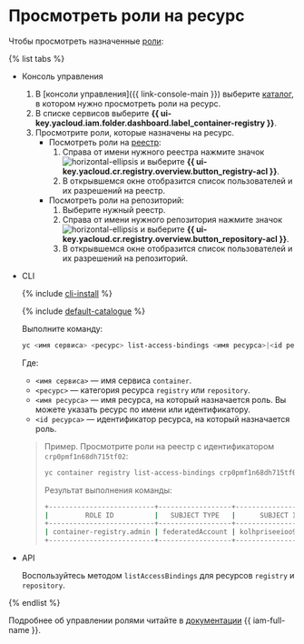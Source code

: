 # Просмотреть роли на ресурс

Чтобы просмотреть назначенные [роли](../../../iam/concepts/access-control/roles.md):

{% list tabs %}

- Консоль управления

  1. В [консоли управления]({{ link-console-main }}) выберите [каталог](../../../resource-manager/concepts/resources-hierarchy.md#folder), в котором нужно просмотреть роли на ресурс.
  1. В списке сервисов выберите **{{ ui-key.yacloud.iam.folder.dashboard.label_container-registry }}**.
  1. Просмотрите роли, которые назначены на ресурс.
     * Посмотреть роли на [реестр](../../concepts/registry.md):
       1. Справа от имени нужного реестра нажмите значок ![horizontal-ellipsis](../../../_assets/horizontal-ellipsis.svg) и выберите **{{ ui-key.yacloud.cr.registry.overview.button_registry-acl }}**.
       1. В открывшемся окне отобразится список пользователей и их разрешений на реестр.
     * Посмотреть роли на репозиторий:
       1. Выберите нужный реестр.
       1. Справа от имени нужного репозитория нажмите значок ![horizontal-ellipsis](../../../_assets/horizontal-ellipsis.svg) и выберите **{{ ui-key.yacloud.cr.registry.overview.button_repository-acl }}**.
       1. В открывшемся окне отобразится список пользователей и их разрешений на репозиторий.

- CLI

  {% include [cli-install](../../../_includes/cli-install.md) %}

  {% include [default-catalogue](../../../_includes/default-catalogue.md) %}

  Выполните команду:

  ```bash
  yc <имя сервиса> <ресурс> list-access-bindings <имя ресурса>|<id ресурса>
  ```

  Где:
  * `<имя сервиса>` — имя сервиса `container`.
  * `<ресурс>` — категория ресурса `registry` или `repository`.
  * `<имя ресурса>` — имя ресурса, на который назначается роль. Вы можете указать ресурс по имени или идентификатору.
  * `<id ресурса>` — идентификатор ресурса, на который назначается роль.

  >Пример. Просмотрите роли на реестр с идентификатором `crp0pmf1n68dh715tf02`:
  >
  >```bash
  >yc container registry list-access-bindings crp0pmf1n68dh715tf02
  >```
  >
  >Результат выполнения команды:
  >
  >```bash
  >+--------------------------+------------------+----------------------+
  >|         ROLE ID          |   SUBJECT TYPE   |      SUBJECT ID      |
  >+--------------------------+------------------+----------------------+
  >| container-registry.admin | federatedAccount | kolhpriseeioo9dc3v24 |
  >+--------------------------+------------------+----------------------+
  >```

- API

  Воспользуйтесь методом `listAccessBindings` для ресурсов `registry` и `repository`.

{% endlist %}

Подробнее об управлении ролями читайте в [документации](../../../iam/concepts/index.md) {{ iam-full-name }}.